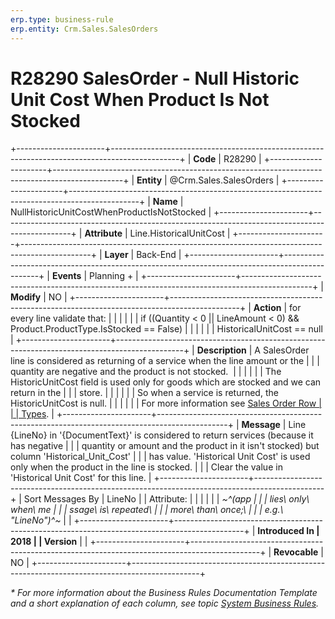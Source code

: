 ```yaml
---
erp.type: business-rule
erp.entity: Crm.Sales.SalesOrders
---
```


# R28290 SalesOrder - Null Historic Unit Cost When Product Is Not Stocked
+----------------------+-----------------------------------------------------------------------------------------------+
| **Code**             | R28290                                                                                        |
+----------------------+-----------------------------------------------------------------------------------------------+
| **Entity**           | @Crm.Sales.SalesOrders                                                                        |
+----------------------+-----------------------------------------------------------------------------------------------+
| **Name**             | NullHistoricUnitCostWhenProductIsNotStocked                                                   |
+----------------------+-----------------------------------------------------------------------------------------------+
| **Attribute**        | Line.HistoricalUnitCost                                                                       |
+----------------------+-----------------------------------------------------------------------------------------------+
| **Layer**            | Back-End                                                                                      |
+----------------------+-----------------------------------------------------------------------------------------------+
| **Events**           | Planning +                                                                                    |
+----------------------+-----------------------------------------------------------------------------------------------+
| **Modify**           | NO                                                                                            |
+----------------------+-----------------------------------------------------------------------------------------------+
| **Action**           | for every line validate that:                                                                 |
|                      |                                                                                               |
|                      | if ((Quantity \< 0 \|\| LineAmount \< 0) && Product.ProductType.IsStocked == False)           |
|                      |                                                                                               |
|                      | HistoricalUnitCost == null                                                                    |
+----------------------+-----------------------------------------------------------------------------------------------+
| **Description**      | A SalesOrder line is considered as returning of a service when the line amount or the         |
|                      | quantity are negative and the product is not stocked.                                         |
|                      |                                                                                               |
|                      | The HistoricUnitCost field is used only for goods which are stocked and we can return in the  |
|                      | store.                                                                                        |
|                      |                                                                                               |
|                      | So when a service is returned, the HistoricUnitCost is null.                                  |
|                      |                                                                                               |
|                      | For more information see [Sales Order Row                                                     |
|                      | Types](https://confluence.erp.net/display/techdoc/Sales+Order+Row+Types).                     |
+----------------------+-----------------------------------------------------------------------------------------------+
| **Message**          | Line {LineNo} in \'{DocumentText}\' is considered to return services (because it has negative |
|                      | quantity or amount and the product in it isn\'t stocked) but column \'Historical_Unit_Cost\'  |
|                      | has value. \'Historical Unit Cost\' is used only when the product in the line is stocked.     |
|                      | Clear the value in \'Historical Unit Cost\' for this line.                                    |
+----------------------+-----------------------------------------------------------------------------------------------+
| Sort Messages By     | LineNo                                                                                        |
| Attribute:           |                                                                                               |
|                      |                                                                                               |
| *~^(app              |                                                                                               |
| lies\ only\ when\ me |                                                                                               |
| ssage\ is\ repeated\ |                                                                                               |
|  more\ than\ once;\  |                                                                                               |
| e.g.\ \"LineNo\")^~* |                                                                                               |
+----------------------+-----------------------------------------------------------------------------------------------+
| **Introduced In      | 2018                                                                                          |
| Version**            |                                                                                               |
+----------------------+-----------------------------------------------------------------------------------------------+
| **Revocable**        | NO                                                                                            |
+----------------------+-----------------------------------------------------------------------------------------------+

*\* For more information about the Business Rules Documentation Template and a short explanation of each column, see
topic [System Business Rules](../templates/template-description-system-business-rules.md).*

